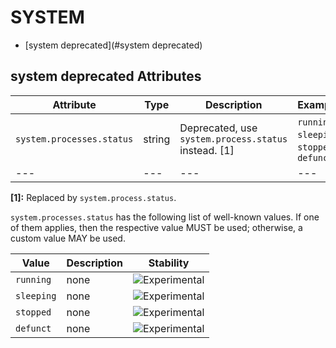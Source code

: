 
<!--- Hugo front matter used to generate the website version of this page:
--->

# SYSTEM

- [system deprecated](#system deprecated)


## system deprecated Attributes

| Attribute  | Type | Description  | Examples  | Stability |
|---|---|---|---|---|
| `system.processes.status` | string | Deprecated, use `system.process.status` instead. [1] | `running`; `sleeping`; `stopped`; `defunct` | ![Deprecated](https://img.shields.io/badge/-deprecated-red) |
|---|---|---|---|---|

**[1]:** Replaced by `system.process.status`.

`system.processes.status` has the following list of well-known values. If one of them applies, then the respective value MUST be used; otherwise, a custom value MAY be used.

| Value  | Description | Stability |
|---|---|---|
| `running` | none |  ![Experimental](https://img.shields.io/badge/-experimental-blue) |
| `sleeping` | none |  ![Experimental](https://img.shields.io/badge/-experimental-blue) |
| `stopped` | none |  ![Experimental](https://img.shields.io/badge/-experimental-blue) |
| `defunct` | none |  ![Experimental](https://img.shields.io/badge/-experimental-blue) |

